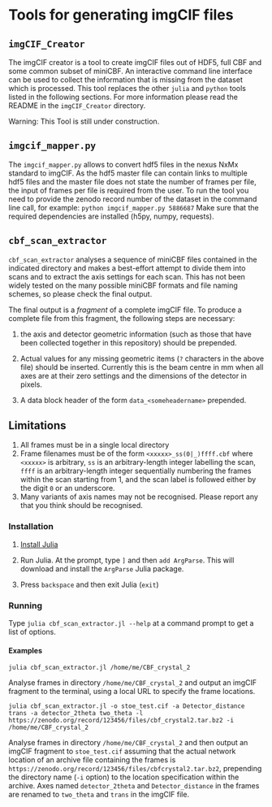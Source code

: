 # Tools for generating imgCIF files

## `imgCIF_Creator`
The imgCIF creator is a tool to create imgCIF files out of HDF5, full CBF and
some common subset of miniCBF. An interactive command line interface can be used
to collect the information that is missing from the dataset which is processed.
This tool replaces the other `julia` and `python` tools listed in the following
sections. For more information please read the README in the `imgCIF_Creator`
directory.

Warning: This Tool is still under construction.

## `imgcif_mapper.py`

The `imgcif_mapper.py` allows to convert hdf5 files in the nexus NxMx standard
to imgCIF. As the hdf5 master file can contain links to multiple hdf5 files and
the master file does not state the number of frames per file, the input of frames
per file is required from the user. To run the tool you need to provide the zenodo
record number of the dataset in the command line call, for example:
`python imgcif_mapper.py 5886687`
Make sure that the required dependencies are installed (h5py, numpy, requests).

## `cbf_scan_extractor`

`cbf_scan_extractor` analyses a sequence of miniCBF files contained in
the indicated directory and makes a best-effort attempt to divide them
into scans and to extract the axis settings for each scan. This has not
been widely tested on the many possible miniCBF formats and file naming
schemes, so please check the final output.

The final output is a _fragment_ of a complete imgCIF file. To produce a
complete file from this fragment, the following steps are necessary:

1. the axis and detector geometric information (such as those
that have been collected together in this repository) should be
prepended.

2. Actual values for any missing geometric items (`?` characters in
the above file) should be inserted. Currently this is the beam centre
in mm when all axes are at their zero settings and the dimensions of
the detector in pixels.

3. A data block header of the form `data_<someheadername>` prepended.

## Limitations

1. All frames must be in a single local directory
2. Frame filenames must be of the form `<xxxxx>_ss(0|_)ffff.cbf`
where `<xxxxx>` is arbitrary, `ss` is an arbitrary-length integer
labelling the scan, `ffff` is an arbitrary-length integer
sequentially numbering the frames within the scan starting from
1, and the scan label is followed either by the digit `0` or
an underscore.
3. Many variants of axis names may not be recognised. Please
report any that you think should be recognised.

### Installation

1. [Install Julia](https://julialang.org/downloads)

2. Run Julia. At the prompt, type `]` and then `add ArgParse`. This
will download and install the `ArgParse` Julia package.

3. Press `backspace` and then exit Julia (`exit`)

### Running

Type `julia cbf_scan_extractor.jl --help` at a command prompt to get
a list of options.

#### Examples

```julia cbf_scan_extractor.jl /home/me/CBF_crystal_2```

Analyse frames in directory `/home/me/CBF_crystal_2` and output an imgCIF fragment
to the terminal, using a local URL to specify the frame locations.

```julia cbf_scan_extractor.jl -o stoe_test.cif -a Detector_distance trans -a detector_2theta two_theta -l https://zenodo.org/record/123456/files/cbf_crystal2.tar.bz2 -i /home/me/CBF_crystal_2```

Analyse frames in directory `/home/me/CBF_crystal_2` and then output an imgCIF fragment to
`stoe_test.cif` assuming that the actual network location of an archive file containing
the frames is
`https://zenodo.org/record/123456/files/cbfcrystal2.tar.bz2`, prepending the directory
name (`-i` option) to the location specification within the archive. Axes named
`detector_2theta` and `Detector_distance` in the frames are renamed to `two_theta`
and `trans` in the imgCIF file.

